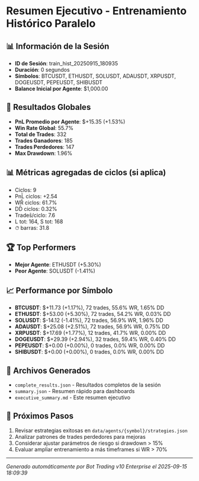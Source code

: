 # Resumen Ejecutivo - Entrenamiento Histórico Paralelo

## 📊 Información de la Sesión
- **ID de Sesión**: train_hist_20250915_180935
- **Duración**: 0 segundos
- **Símbolos**: BTCUSDT, ETHUSDT, SOLUSDT, ADAUSDT, XRPUSDT, DOGEUSDT, PEPEUSDT, SHIBUSDT
- **Balance Inicial por Agente**: $1,000.00

## 🎯 Resultados Globales
- **PnL Promedio por Agente**: $+15.35 (+1.53%)
- **Win Rate Global**: 55.7%
- **Total de Trades**: 332
- **Trades Ganadores**: 185
- **Trades Perdedores**: 147
- **Max Drawdown**: 1.96%

## 📊 Métricas agregadas de ciclos (si aplica)
- Ciclos: 9
- PnL̄ ciclos: +2.54
- WR̄ ciclos: 61.7%
- DD̄ ciclos: 0.32%
- Trades̄/ciclo: 7.6
- L tot: 164, S tot: 168
- ⏱̄ barras: 31.8


## 🏆 Top Performers
- **Mejor Agente**: ETHUSDT (+5.30%)
- **Peor Agente**: SOLUSDT (-1.41%)

## 📈 Performance por Símbolo
- **BTCUSDT**: $+11.73 (+1.17%), 72 trades, 55.6% WR, 1.65% DD
- **ETHUSDT**: $+53.00 (+5.30%), 72 trades, 54.2% WR, 0.03% DD
- **SOLUSDT**: $-14.12 (-1.41%), 72 trades, 56.9% WR, 1.96% DD
- **ADAUSDT**: $+25.08 (+2.51%), 72 trades, 56.9% WR, 0.75% DD
- **XRPUSDT**: $+17.69 (+1.77%), 12 trades, 41.7% WR, 0.00% DD
- **DOGEUSDT**: $+29.39 (+2.94%), 32 trades, 59.4% WR, 0.40% DD
- **PEPEUSDT**: $+0.00 (+0.00%), 0 trades, 0.0% WR, 0.00% DD
- **SHIBUSDT**: $+0.00 (+0.00%), 0 trades, 0.0% WR, 0.00% DD

## 📁 Archivos Generados
- `complete_results.json` - Resultados completos de la sesión
- `summary.json` - Resumen rápido para dashboards
- `executive_summary.md` - Este resumen ejecutivo

## 🎯 Próximos Pasos
1. Revisar estrategias exitosas en `data/agents/{symbol}/strategies.json`
2. Analizar patrones de trades perdedores para mejoras
3. Considerar ajustar parámetros de riesgo si drawdown > 15%
4. Evaluar ampliar entrenamiento a más timeframes si WR > 70%

---
*Generado automáticamente por Bot Trading v10 Enterprise el 2025-09-15 18:09:39*
